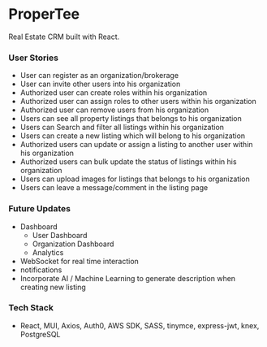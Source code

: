 # ProperTee

Real Estate CRM built with React.

### User Stories

- User can register as an organization/brokerage
- User can invite other users into his organization
- Authorized user can create roles within his organization
- Authorized user can assign roles to other users within his organization
- Authorized user can remove users from his organization
- Users can see all property listings that belongs to his organization
- Users can Search and filter all listings within his organization
- Users can create a new listing which will belong to his organization
- Authorized users can update or assign a listing to another user within his organization
- Authorized users can bulk update the status of listings within his organization
- Users can upload images for listings that belongs to his organization
- Users can leave a message/comment in the listing page

### Future Updates

- Dashboard
  - User Dashboard
  - Organization Dashboard
  - Analytics
- WebSocket for real time interaction
- notifications
- Incorporate AI / Machine Learning to generate description when creating new listing

### Tech Stack

- React, MUI, Axios, Auth0, AWS SDK, SASS, tinymce, express-jwt, knex, PostgreSQL
